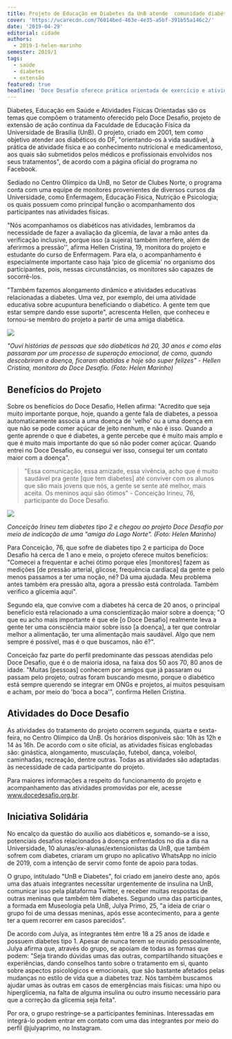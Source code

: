 ```yaml
---
title: Projeto de Educação em Diabetes da UnB atende  comunidade diabética do DF
cover: 'https://ucarecdn.com/76014bed-463e-4e35-a5bf-391b55a146c2/'
date: '2019-04-29'
editorial: cidade
authors:
  - 2019-1-helen-marinho
semester: 2019/1
tags:
  - saúde
  - diabetes
  - extensão
featured: true
headline: 'Doce Desafio oferece prática orientada de exercício e atividades físicas '
---
```

Diabetes, Educação em Saúde e Atividades Físicas Orientadas são os temas que compõem o tratamento oferecido pelo Doce Desafio, projeto de extensão de ação contínua da Faculdade de Educação Física da Universidade de Brasília (UnB). O projeto, criado em 2001, tem como objetivo atender aos diabéticos do DF, "orientando-os à vida saudável, à prática de atividade física e ao conhecimento nutricional e medicamentoso, aos quais são submetidos pelos médicos e profissionais envolvidos nos seus tratamentos", de acordo com a página oficial do programa no Facebook.

Sediado no Centro Olímpico da UnB, no Setor de Clubes Norte, o programa conta com uma equipe de monitores provenientes de diversos cursos da Universidade, como Enfermagem, Educação Física, Nutrição e Psicologia; os quais possuem como principal função o acompanhamento dos participantes nas atividades físicas.

"Nós acompanhamos os diabéticos nas atividades, lembramos da necessidade de fazer a avaliação da glicemia, de lavar a mão antes da verificação inclusive, porque isso (a sujeira) também interfere, além de aferirmos a pressão'', afirma Hellen Cristina, 19, monitora do projeto e estudante do curso de Enfermagem. Para ela, o acompanhamento é especialmente importante caso haja 'pico de glicemia' no organismo dos participantes, pois, nessas circunstâncias, os monitores são capazes de socorrê-los.

"Também fazemos alongamento dinâmico e atividades educativas relacionadas a diabetes. Uma vez, por exemplo, dei uma atividade educativa sobre acupuntura beneficiando o diabético. A gente tem que estar sempre dando esse suporte", acrescenta Hellen, que conheceu e tornou-se membro do projeto a partir de uma amiga diabética.

![](https://ucarecdn.com/50885498-f1be-479f-9890-85c59a0dcec3/)

_"Ouvi histórias de pessoas que são diabéticas há 20, 30 anos e como elas passaram por um processo de superação emocional, de como, quando descobriram a doença, ficaram abatidas e hoje são super felizes" - Hellen Cristina, monitora do Doce Desafio. (Foto: Helen Marinho)_

## Benefícios do Projeto

Sobre os benefícios do Doce Desafio, Hellen afirma: "Acredito que seja muito importante porque, hoje, quando a gente fala de diabetes, a pessoa automaticamente associa a uma doença de 'velho' ou a uma doença em que não se pode comer açúcar de jeito nenhum, e não é isso. Quando a gente aprende o que é diabetes, a gente percebe que é muito mais amplo e que é muito mais importante do que só não poder comer açúcar. Quando entrei no Doce Desafio, eu consegui ver isso, consegui ter um contato maior com a doença".

> "Essa comunicação, essa amizade, essa vivência, acho que é muito saudável pra gente \[que tem diabetes] até conviver com os alunos que são mais jovens que nós, a gente se sente até melhor, mais aceita. Os meninos aqui são ótimos" - Conceição Irineu, 76, participante do Doce Desafio.

![](https://ucarecdn.com/a41a01f5-c66b-449f-b93d-5d37930f0ea5/)

_Conceição Irineu tem diabetes tipo 2 e chegou ao projeto Doce Desafio por meio de indicação de uma "amiga do Lago Norte". (Foto: Helen Marinho)_

Para Conceição, 76, que sofre de diabetes tipo 2 e participa do Doce Desafio há cerca de 1 ano e meio, o projeto oferece muitos benefícios: "Comecei a frequentar e achei ótimo porque eles \[monitores] fazem as medições \[de pressão arterial, glicose, frequência cardíaca] da gente e pelo menos passamos a ter uma noção, né? Dá uma ajudada. Meu problema antes também era pressão alta, agora a pressão está controlada. Também verifico a glicemia aqui".

Segundo ela, que convive com a diabetes há cerca de 20 anos, o principal benefício está relacionado a uma conscientização maior sobre a doença; "O que eu acho mais importante é que ele \[o Doce Desafio] realmente leva a gente ter uma consciência maior sobre isso \[a doença], a ter que controlar melhor a alimentação, ter uma alimentação mais saudável. Algo que nem sempre é possível, mas é o que buscamos, não é?".

Conceição faz parte do perfil predominante das pessoas atendidas pelo Doce Desafio, que é o de maioria idosa, na faixa dos 50 aos 70, 80 anos de idade. "Muitas \[pessoas] conhecem por amigos que já passaram ou passam pelo projeto, outras foram buscando mesmo, porque o diabético está sempre querendo se integrar em ONGs e projetos, aí muitos pesquisam e acham,  por meio do 'boca a boca'", confirma Hellen Cristina.

## Atividades do Doce Desafio

As atividades do tratamento do projeto ocorrem segunda, quarta e sexta-feira, no Centro Olímpico da UnB. Os horários disponíveis são: 10h às 12h e 14 às 16h. De acordo com o site oficial, as atividades físicas englobadas são: ginástica, alongamento, musculação, futebol, dança, voleibol, caminhadas, recreação, dentre outras. Todas as atividades são adaptadas às necessidade de cada participante do projeto. 

Para maiores informações a respeito do funcionamento do projeto e acompanhamento das atividades promovidas por ele, acesse www.docedesafio.org.br.

## Iniciativa Solidária

No encalço da questão do auxílio aos diabéticos e, somando-se a isso, potenciais desafios relacionados à doença enfrentados no dia a dia na Universidade, 10 alunas/ex-alunas/extensionistas da UnB, que também sofrem com diabetes, criaram um grupo no aplicativo WhatsApp no início de 2019, com a intenção de servir como fonte de apoio para todas.

O grupo, intitulado "UnB e Diabetes", foi criado em janeiro deste ano, após uma das atuais integrantes necessitar urgentemente de insulina na UnB, comunicar isso pela plataforma Twitter, e receber muitas respostas de outras meninas que também têm diabetes. Segundo uma das participantes, a formada em Museologia pela UnB, Julya Primo, 25, "a ideia de criar o grupo foi de uma dessas meninas, após esse acontecimento, para a gente ter a quem recorrer em casos parecidos".

De acordo com Julya, as integrantes têm entre 18 a 25 anos de idade e possuem diabetes tipo 1. Apesar de nunca terem se reunido pessoalmente, Julya afirma que, através do grupo, se apoiam de todas as formas que podem: "Seja tirando dúvidas umas das outras, compartilhando situações e experiências, dando conselhos tanto sobre o tratamento em si, quanto sobre aspectos psicológicos e emocionais, que são bastante afetados pelas mudanças no estilo de vida que a diabetes traz. Nós também buscamos ajudar umas às outras em casos de emergências mais físicas: uma hipo ou hiperglicemia, na falta de alguma insulina ou outro insumo necessário para que a correção da glicemia seja feita". 

Por ora, o grupo restringe-se a participantes femininas. Interessadas em integrá-lo podem entrar em contato com uma das integrantes por meio do perfil @julyaprimo, no Instagram.

